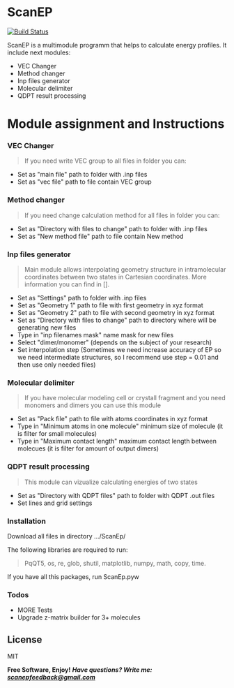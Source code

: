 # ScanEP


[![Build Status](https://travis-ci.org/joemccann/dillinger.svg?branch=master)](https://travis-ci.org/joemccann/dillinger)

ScanEP is a multimodule programm that helps to calculate energy profiles. It include next modules:
  - VEC Changer
  - Method changer
  - Inp files generator
  - Molecular delimiter
  - QDPT result processing

# Module assignment and Instructions
### VEC Changer
>If you need write VEC group to all files in folder you can:
  - Set as "main file" path to folder with .inp files
  - Set as "vec file" path to file contain VEC group

### Method changer
>If you need change calculation method for all files in folder you can:
  - Set as "Directory with files to change" path to folder with .inp files
  - Set as "New method file" path to file contain New method

### Inp files generator

> Main module allows interpolating geometry structure in intramolecular coordinates between two states in Cartesian coordinates. More information you can find in [].
  - Set as "Settings" path to folder with .inp files
  - Set as "Geometry 1" path to file with first geometry in xyz format
  - Set as "Geometry 2" path to file with second geometry in xyz format 
  - Set as "Directory with files to change" path to directory where will be generating new files
  - Type in "inp filenames mask" name mask for new files
  - Select "dimer/monomer" (depends on the subject of your research)
  - Set interpolation step (Sometimes we need increase accuracy of EP so we need intermediate structures, so I recommend use step = 0.01 and then use only needed files)

### Molecular delimiter
> If you have molecular modeling cell or crystall fragment and you need monomers and dimers you can use this module
  - Set as "Pack file" path to file with atoms coordinates in xyz format
  - Type in "Minimum atoms in one molecule" minimum size of molecule (it is filter for small molecules)
  - Type in "Maximum contact length" maximum contact length between molecues (it is filter for amount of output dimers)  

### QDPT result processing
>This module can vizualize calculating energies of two states
  - Set as "Directory with QDPT files" path to folder with QDPT .out files
  - Set lines and grid settings

### Installation

Download all files in directory .../ScanEp/

The following libraries are required to run:
>PqQT5, os, re, glob, shutil, matplotlib, numpy, math, copy, time.

If you have all this packages, run ScanEp.pyw

### Todos

 - MORE Tests
 - Upgrade z-matrix builder for 3+ molecules

License
----

MIT

**Free Software, Enjoy!**
***Have questions? Write me: scanepfeedback@gmail.com*** 
